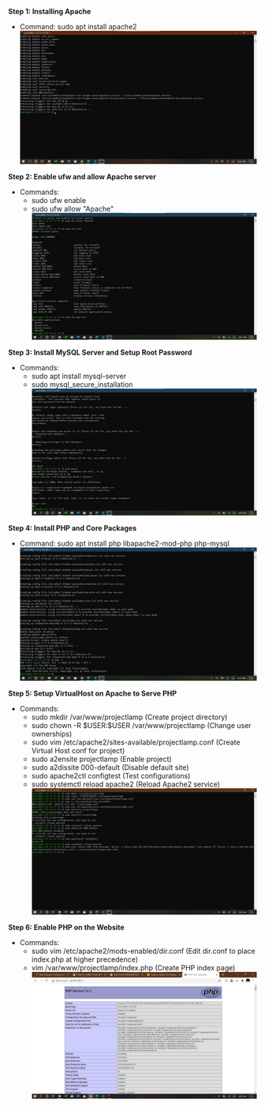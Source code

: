 **Step 1: Installing Apache**
  - Command: sudo apt install apache2
  ![Command: sudo apt install apache2](./install_apache.jpg)

**Step 2: Enable ufw and allow Apache server**
  - Commands: 
      - sudo ufw enable
      - sudo ufw allow "Apache"
  ![](./ufw.jpg)

**Step 3: Install MySQL Server and Setup Root Password**
  - Commands:
    - sudo apt install mysql-server
    - sudo mysql_secure_installation
  ![](mysql.jpg)

**Step 4: Install PHP and Core Packages**
  - Command: sudo apt install php libapache2-mod-php php-mysql 
  ![](php.jpg)

**Step 5: Setup VirtualHost on Apache to Serve PHP**
  - Commands:
    - sudo mkdir /var/www/projectlamp (Create project directory)
    - sudo chown -R \$USER:$USER /var/www/projectlamp (Change user ownerships)
    - sudo vim /etc/apache2/sites-available/projectlamp.conf (Create Virtual Host conf for project)
    - sudo a2ensite projectlamp (Enable project)
    - sudo a2dissite 000-default (Disable default site)
    - sudo apache2ctl configtest (Test configurations)
    - sudo systemctl reload apache2 (Reload Apache2 service)
  ![](vhost.jpg)

**Step 6: Enable PHP on the Website**
  - Commands:
    - sudo vim /etc/apache2/mods-enabled/dir.conf (Edit dir.conf to place index.php at higher precedence)
    - vim /var/www/projectlamp/index.php (Create PHP index page)
  ![](site.jpg)